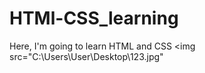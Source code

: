 # HTMl-CSS_learning
Here, I'm going to learn HTML and CSS
<img src="‪C:\Users\User\Desktop\123.jpg"
